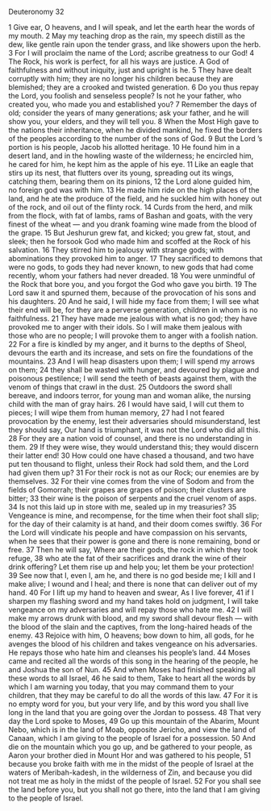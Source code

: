 Deuteronomy 32

1	Give ear, O heavens, and I will speak, and let the earth hear the words of my mouth.
2	May my teaching drop as the rain, my speech distill as the dew, like gentle rain upon the tender grass, and like showers upon the herb.
3	For I will proclaim the name of the Lord; ascribe greatness to our God!
4	The Rock, his work is perfect, for all his ways are justice. A God of faithfulness and without iniquity, just and upright is he.
5	They have dealt corruptly with him; they are no longer his children because they are blemished; they are a crooked and twisted generation.
6	Do you thus repay the Lord, you foolish and senseless people? Is not he your father, who created you, who made you and established you?
7	Remember the days of old; consider the years of many generations; ask your father, and he will show you, your elders, and they will tell you.
8	When the Most High gave to the nations their inheritance, when he divided mankind, he fixed the borders of the peoples according to the number of the sons of God.
9	But the Lord ’s portion is his people, Jacob his allotted heritage.
10	He found him in a desert land, and in the howling waste of the wilderness; he encircled him, he cared for him, he kept him as the apple of his eye.
11	Like an eagle that stirs up its nest, that flutters over its young, spreading out its wings, catching them, bearing them on its pinions,
12	the Lord alone guided him, no foreign god was with him.
13	He made him ride on the high places of the land, and he ate the produce of the field, and he suckled him with honey out of the rock, and oil out of the flinty rock.
14	Curds from the herd, and milk from the flock, with fat of lambs, rams of Bashan and goats, with the very finest of the wheat — and you drank foaming wine made from the blood of the grape.
15	But Jeshurun grew fat, and kicked; you grew fat, stout, and sleek; then he forsook God who made him and scoffed at the Rock of his salvation.
16	They stirred him to jealousy with strange gods; with abominations they provoked him to anger.
17	They sacrificed to demons that were no gods, to gods they had never known, to new gods that had come recently, whom your fathers had never dreaded.
18	You were unmindful of the Rock that bore you, and you forgot the God who gave you birth.
19	The Lord saw it and spurned them, because of the provocation of his sons and his daughters.
20	And he said, I will hide my face from them; I will see what their end will be, for they are a perverse generation, children in whom is no faithfulness.
21	They have made me jealous with what is no god; they have provoked me to anger with their idols. So I will make them jealous with those who are no people; I will provoke them to anger with a foolish nation.
22	For a fire is kindled by my anger, and it burns to the depths of Sheol, devours the earth and its increase, and sets on fire the foundations of the mountains.
23	And I will heap disasters upon them; I will spend my arrows on them;
24	they shall be wasted with hunger, and devoured by plague and poisonous pestilence; I will send the teeth of beasts against them, with the venom of things that crawl in the dust.
25	Outdoors the sword shall bereave, and indoors terror, for young man and woman alike, the nursing child with the man of gray hairs.
26	I would have said, I will cut them to pieces; I will wipe them from human memory,
27	had I not feared provocation by the enemy, lest their adversaries should misunderstand, lest they should say, Our hand is triumphant, it was not the Lord who did all this.
28	For they are a nation void of counsel, and there is no understanding in them.
29	If they were wise, they would understand this; they would discern their latter end!
30	How could one have chased a thousand, and two have put ten thousand to flight, unless their Rock had sold them, and the Lord had given them up?
31	For their rock is not as our Rock; our enemies are by themselves.
32	For their vine comes from the vine of Sodom and from the fields of Gomorrah; their grapes are grapes of poison; their clusters are bitter;
33	their wine is the poison of serpents and the cruel venom of asps.
34	Is not this laid up in store with me, sealed up in my treasuries?
35	Vengeance is mine, and recompense, for the time when their foot shall slip; for the day of their calamity is at hand, and their doom comes swiftly.
36	For the Lord will vindicate his people and have compassion on his servants, when he sees that their power is gone and there is none remaining, bond or free.
37	Then he will say, Where are their gods, the rock in which they took refuge,
38	who ate the fat of their sacrifices and drank the wine of their drink offering? Let them rise up and help you; let them be your protection!
39	See now that I, even I, am he, and there is no god beside me; I kill and I make alive; I wound and I heal; and there is none that can deliver out of my hand.
40	For I lift up my hand to heaven and swear, As I live forever,
41	if I sharpen my flashing sword and my hand takes hold on judgment, I will take vengeance on my adversaries and will repay those who hate me.
42	I will make my arrows drunk with blood, and my sword shall devour flesh — with the blood of the slain and the captives, from the long-haired heads of the enemy.
43	Rejoice with him, O heavens; bow down to him, all gods, for he avenges the blood of his children and takes vengeance on his adversaries. He repays those who hate him and cleanses his people’s land.
44	Moses came and recited all the words of this song in the hearing of the people, he and Joshua the son of Nun.
45	And when Moses had finished speaking all these words to all Israel,
46	he said to them, Take to heart all the words by which I am warning you today, that you may command them to your children, that they may be careful to do all the words of this law.
47	For it is no empty word for you, but your very life, and by this word you shall live long in the land that you are going over the Jordan to possess.
48	That very day the Lord spoke to Moses,
49	Go up this mountain of the Abarim, Mount Nebo, which is in the land of Moab, opposite Jericho, and view the land of Canaan, which I am giving to the people of Israel for a possession.
50	And die on the mountain which you go up, and be gathered to your people, as Aaron your brother died in Mount Hor and was gathered to his people,
51	because you broke faith with me in the midst of the people of Israel at the waters of Meribah-kadesh, in the wilderness of Zin, and because you did not treat me as holy in the midst of the people of Israel.
52	For you shall see the land before you, but you shall not go there, into the land that I am giving to the people of Israel.

